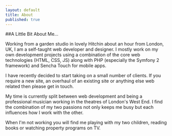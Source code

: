 ```yaml
---
layout: default
title: About
published: true
---
```


##A Little Bit About Me...

Working from a garden studio in lovely Hitchin about an hour from London, UK, I am a self-taught web developer and designer. I mostly work on my own development projects using a combination of the core web technologies (HTML, CSS, JS) along with PHP (especially the Symfony 2 framework) and Sencha Touch for mobile apps.

I have recently decided to start taking on a small number of clients. If you require a new site, an overhaul of an existing site or anything else web related then please get in touch.

My time is currently split between web development and being a professional musician working in the theatres of London's West End. I find the combination of my two passions not only keeps me busy but each influences how I work with the other.

When I'm not working you will find me playing with my two children, reading books or watching property programs on TV.
